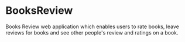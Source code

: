 # BooksReview
Books Review web application which enables users to rate books, leave reviews for books and see other people's review and ratings on a book.
